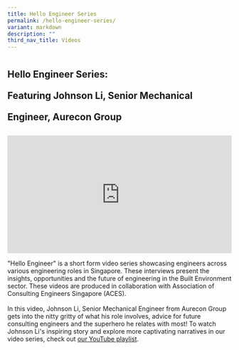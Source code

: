 ```yaml
---
title: Hello Engineer Series
permalink: /hello-engineer-series/
variant: markdown
description: ""
third_nav_title: Videos
---
```

<h2 style="line-height: 3rem;">Hello Engineer Series: <br>Featuring Johnson Li, Senior Mechanical Engineer, Aurecon Group</h2>
<p></p>
<div style="position: relative; width: 100%; padding-bottom: 52.66%;">
    <iframe style="position: absolute; width: 100%; height: 100%;" allowfullscreen="true" frameborder="0" src="https://www.youtube.com/embed/A5IWa6jcXsc?si=JQgxOY4xH61PFuQ7&amp;rel=0"></iframe>
</div>
<p>"Hello Engineer" is a short form video series showcasing engineers across various engineering roles in Singapore. These interviews present the insights, opportunities and the future of engineering in the Built Environment sector. These videos are produced in collaboration with Association of Consulting Engineers Singapore (ACES).
<br>
<br>In this video, Johnson Li, Senior Mechanical Engineer from Aurecon Group gets into the nitty gritty of what his role involves, advice for future consulting engineers and the superhero he relates with most! To watch Johnson Li's inspiring story and explore more captivating narratives in our video series, check out <a rel="noopener noreferrer nofollow" target="_blank" href="https://www.youtube.com/watch?v=A5IWa6jcXsc&amp;list=PLdK8R3BFsgFtZZMemrvn6ssyqnJD1jMlp">our YouTube playlist</a>.</p>